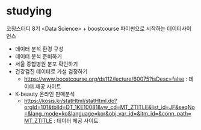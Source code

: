 # studying
코칭스터디 8기 &lt;Data Science> + boostcourse 파이썬으로 시작하는 데이터사이언스
  - 데이터 분석 환경 구성
  - 데이터 분석 준비하기
  - 서울 종합병원 분포 확인하기
  - 건강검진 데이터로 가설 검정하기
    - https://www.boostcourse.org/ds112/lecture/60075?isDesc=false : 데이터 제공 사이트
  - K-beauty 온라인 판매분석
    - https://kosis.kr/statHtml/statHtml.do?orgId=101&tblId=DT_1KE10081&vw_cd=MT_ZTITLE&list_id=JF&seqNo=&lang_mode=ko&language=kor&obj_var_id=&itm_id=&conn_path=MT_ZTITLE : 데이터 제공 사이트
